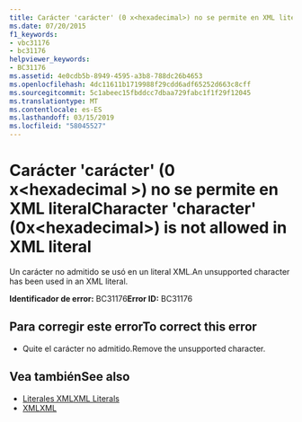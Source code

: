 ```yaml
---
title: Carácter 'carácter' (0 x<hexadecimal>) no se permite en XML literal
ms.date: 07/20/2015
f1_keywords:
- vbc31176
- bc31176
helpviewer_keywords:
- BC31176
ms.assetid: 4e0cdb5b-8949-4595-a3b8-788dc26b4653
ms.openlocfilehash: 4dc11611b1719988f29cdd6adf65252d663c8cff
ms.sourcegitcommit: 5c1abeec15fbddcc7dbaa729fabc1f1f29f12045
ms.translationtype: MT
ms.contentlocale: es-ES
ms.lasthandoff: 03/15/2019
ms.locfileid: "58045527"
---
```

# <a name="character-character-0xhexadecimal-is-not-allowed-in-xml-literal"></a><span data-ttu-id="4f8a1-102">Carácter 'carácter' (0 x\<hexadecimal >) no se permite en XML literal</span><span class="sxs-lookup"><span data-stu-id="4f8a1-102">Character 'character' (0x\<hexadecimal>) is not allowed in XML literal</span></span>
<span data-ttu-id="4f8a1-103">Un carácter no admitido se usó en un literal XML.</span><span class="sxs-lookup"><span data-stu-id="4f8a1-103">An unsupported character has been used in an XML literal.</span></span>  
  
 <span data-ttu-id="4f8a1-104">**Identificador de error:** BC31176</span><span class="sxs-lookup"><span data-stu-id="4f8a1-104">**Error ID:** BC31176</span></span>  
  
## <a name="to-correct-this-error"></a><span data-ttu-id="4f8a1-105">Para corregir este error</span><span class="sxs-lookup"><span data-stu-id="4f8a1-105">To correct this error</span></span>  
  
-   <span data-ttu-id="4f8a1-106">Quite el carácter no admitido.</span><span class="sxs-lookup"><span data-stu-id="4f8a1-106">Remove the unsupported character.</span></span>  
  
## <a name="see-also"></a><span data-ttu-id="4f8a1-107">Vea también</span><span class="sxs-lookup"><span data-stu-id="4f8a1-107">See also</span></span>

- [<span data-ttu-id="4f8a1-108">Literales XML</span><span class="sxs-lookup"><span data-stu-id="4f8a1-108">XML Literals</span></span>](../../visual-basic/language-reference/xml-literals/index.md)
- [<span data-ttu-id="4f8a1-109">XML</span><span class="sxs-lookup"><span data-stu-id="4f8a1-109">XML</span></span>](../../visual-basic/programming-guide/language-features/xml/index.md)
